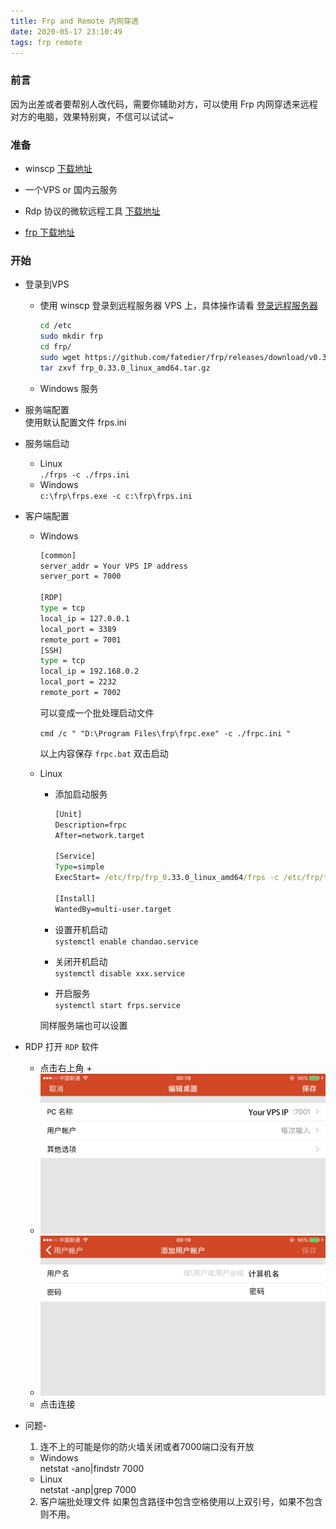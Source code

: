 ```yaml
---
title: Frp and Remote 内网穿透
date: 2020-05-17 23:10:49  
tags: frp remote
---
```


### 前言

因为出差或者要帮别人改代码，需要你辅助对方，可以使用 Frp 内网穿透来远程对方的电脑，效果特别爽，不信可以试试~

### 准备

- winscp [下载地址](https://winscp.net/eng/download.php)

- 一个VPS or 国内云服务

- Rdp 协议的微软远程工具 [下载地址](https://www.microsoft.com/store/productId/9NBLGGH30H88)

- [frp 下载地址](https://github.com/fatedier/frp/releases)
### 开始

- 登录到VPS  
  - 使用 winscp 登录到远程服务器 VPS 上，具体操作请看 [登录远程服务器](https://github.com/androllen/WeWSL/blob/master/0x02-WSL/05.WSL_Xshell_Xftp/README.md)
    ```sh
    cd /etc
    sudo mkdir frp
    cd frp/
    sudo wget https://github.com/fatedier/frp/releases/download/v0.33.0/frp_0.33.0_linux_amd64.tar.gz
    tar zxvf frp_0.33.0_linux_amd64.tar.gz

    ``` 
   - Windows 服务
    

- 服务端配置  
  使用默认配置文件 frps.ini

- 服务端启动  
  - Linux  
  `./frps -c ./frps.ini` 
  - Windows  
  `c:\frp\frps.exe -c c:\frp\frps.ini`


- 客户端配置
  - Windows
    ```sh
    [common]
    server_addr = Your VPS IP address
    server_port = 7000

    [RDP]
    type = tcp
    local_ip = 127.0.0.1
    local_port = 3389
    remote_port = 7001
    [SSH]
    type = tcp
    local_ip = 192.168.0.2
    local_port = 2232
    remote_port = 7002    
    ```
    可以变成一个批处理启动文件

    `cmd /c " "D:\Program Files\frp\frpc.exe" -c ./frpc.ini "`  
    
    以上内容保存 `frpc.bat` 双击启动

  - Linux  
    - 添加启动服务
        ```cmd
        [Unit] 
        Description=frpc
        After=network.target

        [Service] 
        Type=simple
        ExecStart= /etc/frp/frp_0.33.0_linux_amd64/frps -c /etc/frp/frp_0.33.0_linux_amd64/frps.ini

        [Install]
        WantedBy=multi-user.target
        ```

    - 设置开机启动  
    `systemctl enable chandao.service `  
    - 关闭开机启动  
    `systemctl disable xxx.service`
    - 开启服务  
    `systemctl start frps.service`

    同样服务端也可以设置

- RDP
  打开 `RDP` 软件
  - 点击右上角 +   
  - ![input ip](../../assets/posts/20200521000231.jpg)  
  - ![username](../../assets/posts/20200521000331.jpg)  
  - 点击连接
 

- 问题-
  1. 连不上的可能是你的防火墙关闭或者7000端口没有开放
   - Windows  
       netstat -ano|findstr 7000  
   - Linux  
       netstat -anp|grep 7000
  2. 客户端批处理文件
  如果包含路径中包含空格使用以上双引号，如果不包含则不用。
